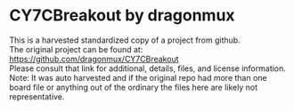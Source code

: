 
# CY7CBreakout by dragonmux  
This is a harvested standardized copy of a project from github.  
The original project can be found at:  
https://github.com/dragonmux/CY7CBreakout  
Please consult that link for additional, details, files, and license information.  
Note: It was auto harvested and if the original repo had more than one board file or anything out of the ordinary the files here are likely not representative.  
    